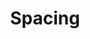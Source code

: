 ---
title: Spacing
eleventyNavigation:
  key: shortcutsSpacingEN
  title: Spacing
  locale: en
  parent: shortcutsEN
  order: 1
permalink: false
layout: 'layouts/base.njk'
---